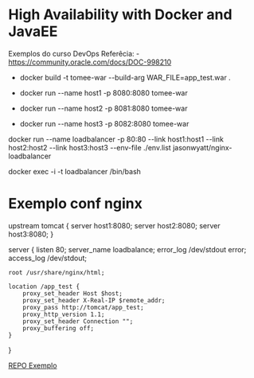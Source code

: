 # High Availability with Docker and JavaEE

Exemplos do curso DevOps 
Referêcia:
    - https://community.oracle.com/docs/DOC-998210

- docker build -t tomee-war --build-arg WAR_FILE=app_test.war .

- docker run --name host1 -p 8080:8080 tomee-war
- docker run --name host2 -p 8081:8080 tomee-war
- docker run --name host3 -p 8082:8080 tomee-war
	
docker run --name loadbalancer -p 80:80 --link host1:host1 --link host2:host2 --link host3:host3 --env-file ./env.list jasonwyatt/nginx-loadbalancer

docker exec -i -t loadbalancer /bin/bash


#  Exemplo conf nginx
upstream tomcat {
    server host1:8080;
    server host2:8080;
    server host3:8080;
}

server {
    listen 80;
    server_name loadbalance;
    error_log /dev/stdout error;
    access_log /dev/stdout;

    root /usr/share/nginx/html;

    location /app_test {
        proxy_set_header Host $host;
        proxy_set_header X-Real-IP $remote_addr;
        proxy_pass http://tomcat/app_test;
        proxy_http_version 1.1;
        proxy_set_header Connection "";
        proxy_buffering off;
    }
}

[REPO Exemplo](https://github.com/eldermoraes/ha-dockerjavaee.git)
